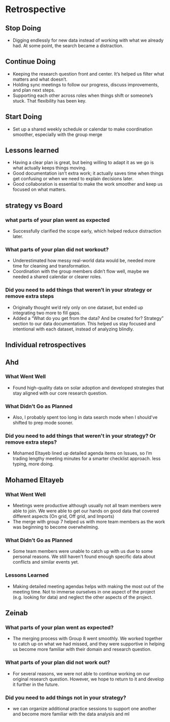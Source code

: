 
# Retrospective

## Stop Doing

- Digging endlessly for new data instead of working with what we already had.
 At some point, the search became a distraction.

## Continue Doing

- Keeping the research question front and center. It’s helped us filter what
 matters and what doesn’t.
- Holding sync meetings to follow our progress, discuss improvements,
 and plan next steps.
- Supporting each other across roles when things shift or someone’s stuck.
 That flexibility has been key.

## Start Doing

- Set up a shared weekly schedule or calendar to make coordination smoother,
 especially with the group merge

## Lessons learned

- Having a clear plan is great, but being willing to adapt it as we go is what
 actually keeps things moving.
- Good documentation isn’t extra work; it actually saves time when things get
 confusing or when we need to explain decisions later.
- Good collaboration is essential to make the work smoother and keep us focused
 on what matters.

## strategy vs Board

### what parts of your plan went as expected

- Successfully clarified the scope early, which helped reduce distraction later.

### What parts of your plan did not workout?

- Underestimated how messy real-world data would be, needed more time for cleaning
 and transformation.
- Coordination with the group members didn’t flow well, maybe we needed a shared
 calendar or clearer roles.

### Did you need to add things that weren’t in your strategy or remove extra steps

- Originally thought we’d rely only on one dataset, but ended up integrating two
 more to fill gaps.
- Added a “What do you get from the data? And be created for? Strategy” section to
 our data documentation. This helped us stay focused and intentional with each
  dataset, instead of analyzing blindly.

## Individual retrospectives

## Ahd

### What Went Well

- Found high-quality data on solar adoption and developed strategies that stay
 aligned with our core research question.

### What Didn’t Go as Planned

- Also, I probably spent too long in data search mode when I should’ve shifted to
 prep mode sooner.

### Did you need to add things that weren't in your strategy? Or remove extra steps?

- Mohamed Eltayeb lined up detailed agenda items on Issues, so I’m trading
  lengthy meeting minutes for a smarter checklist approach. less typing, more doing.

## Mohamed Eltayeb

### **What Went Well**

- Meetings were productive although usually not all team members were able to join.
We were able to get our hands on good data that covered different aspects
 (On grid, Off grid, and Imports)
- The merge with group 7 helped us with more team members as the work was beginning
 to become overwhelming.

### **What Didn’t Go as Planned**

- Some team members were unable to catch up with us due to some personal reasons.
We still haven't found enough specific data about conflicts and similar events yet.

### **Lessons Learned**

- Making detailed meeting agendas helps with making the most out of the meeting time.
Not to immerse ourselves in one aspect of the project (e.g. looking for data)
 and neglect the other aspects of the project.

## Zeinab

### What parts of your plan went as expected?

- The merging process with Group 8 went smoothly. We worked together to catch up
 on what we had missed, and they were supportive in helping us become more
  familiar with their domain and research question.

### What parts of your plan did not work out?

- For several reasons, we were not able to continue working on our original
 research question. However, we hope to return to it and develop it further in
  the future.

### Did you need to add things not in your strategy?

- we can  organize additional practice sessions to support one another and become
 more familiar with the data analysis and ml  
